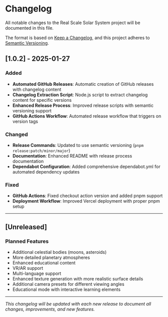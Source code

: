 # Changelog

All notable changes to the Real Scale Solar System project will be documented in this file.

The format is based on [Keep a Changelog](https://keepachangelog.com/en/1.0.0/),
and this project adheres to [Semantic Versioning](https://semver.org/spec/v2.0.0.html).

## [1.0.2] - 2025-01-27

### Added

- **Automated GitHub Releases**: Automatic creation of GitHub releases with changelog content
- **Changelog Extraction Script**: Node.js script to extract changelog content for specific versions
- **Enhanced Release Process**: Improved release scripts with semantic versioning support
- **GitHub Actions Workflow**: Automated release workflow that triggers on version tags

### Changed

- **Release Commands**: Updated to use semantic versioning (`pnpm release:patch/minor/major`)
- **Documentation**: Enhanced README with release process documentation
- **Dependabot Configuration**: Added comprehensive dependabot.yml for automated dependency updates

### Fixed

- **GitHub Actions**: Fixed checkout action version and added pnpm support
- **Deployment Workflow**: Improved Vercel deployment with proper pnpm setup

---

## [Unreleased]

### Planned Features

- Additional celestial bodies (moons, asteroids)
- More detailed planetary atmospheres
- Enhanced educational content
- VR/AR support
- Multi-language support
- Enhanced texture generation with more realistic surface details
- Additional camera presets for different viewing angles
- Educational mode with interactive learning elements

---

_This changelog will be updated with each new release to document all changes, improvements, and new features._
